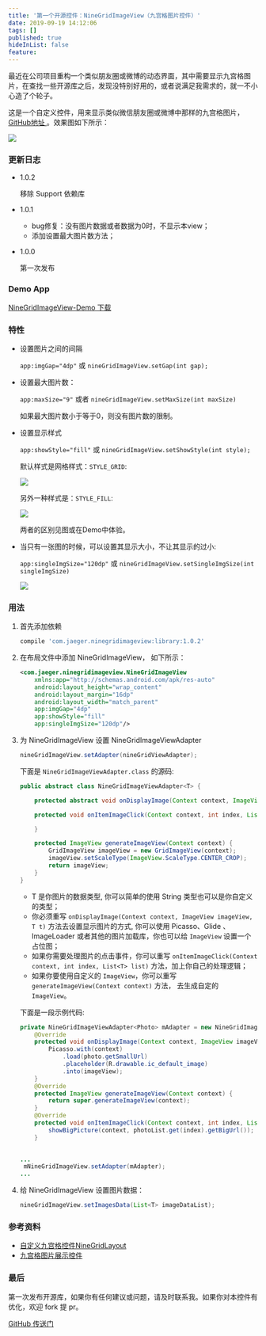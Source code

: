 ```yaml
---
title: '第一个开源控件：NineGridImageView（九宫格图片控件）'
date: 2019-09-19 14:12:06
tags: []
published: true
hideInList: false
feature: 
---
```


最近在公司项目重构一个类似朋友圈或微博的动态界面，其中需要显示九宫格图片，在查找一些开源库之后，发现没特别好用的，或者说满足我需求的，就一不小心造了个轮子。

这是一个自定义控件，用来显示类似微信朋友圈或微博中那样的九宫格图片，[ GitHub地址 ](https://github.com/laobie/NineGridImageView)。效果图如下所示：
<!-- more -->


![](https://lc-qygvx1cc.cn-n1.lcfile.com/ee5906c846ad3346.png)

### 更新日志

+ 1.0.2
 
   移除 Support 依赖库
   
+ 1.0.1 
	
	- bug修复：没有图片数据或者数据为0时，不显示本view；
	- 添加设置最大图片数方法；

+ 1.0.0
	
	第一次发布

### Demo App
[NineGridImageView-Demo 下载](http://fir.im/bkxn)

### 特性
+ 设置图片之间的间隔	

	`app:imgGap="4dp"` 或 `nineGridImageView.setGap(int gap);`
	
+ 设置最大图片数：

	`app:maxSize="9"` 或者 `nineGridImageView.setMaxSize(int maxSize)`

	如果最大图片数小于等于0，则没有图片数的限制。
	
+ 设置显示样式

	`app:showStyle="fill"` 或 `nineGridImageView.setShowStyle(int style);`
	
	默认样式是网格样式：`STYLE_GRID`:
	
	![](https://lc-qygvx1cc.cn-n1.lcfile.com/9cc94e97b4fce73f.png)
	
	另外一种样式是：`STYLE_FILL`:
	
	![](https://lc-qygvx1cc.cn-n1.lcfile.com/0fa728fd90d1b227.png)
	
	两者的区别见图或在Demo中体验。
	
+ 当只有一张图的时候，可以设置其显示大小，不让其显示的过小:

	`app:singleImgSize="120dp"` 或 `nineGridImageView.setSingleImgSize(int singleImgSize)`
	
	![](https://lc-qygvx1cc.cn-n1.lcfile.com/cc9ffd32722ead80.png)

### 用法

1. 首先添加依赖

   ```groovy
   compile 'com.jaeger.ninegridimageview:library:1.0.2'
   ```
	
2. 在布局文件中添加 NineGridImageView， 如下所示：
	
   ``` xml
   <com.jaeger.ninegridimageview.NineGridImageView
       xmlns:app="http://schemas.android.com/apk/res-auto"
       android:layout_height="wrap_content"
       android:layout_margin="16dp"
       android:layout_width="match_parent"
       app:imgGap="4dp"
       app:showStyle="fill"
       app:singleImgSize="120dp"/>
   ```
        
3. 为 NineGridImageView 设置 NineGridImageViewAdapter

   ``` java
   nineGridImageView.setAdapter(nineGridViewAdapter);
   ```

   下面是 `NineGridImageViewAdapter.class` 的源码:
	
   ``` java
   public abstract class NineGridImageViewAdapter<T> {

       protected abstract void onDisplayImage(Context context, ImageView imageView, T t);

       protected void onItemImageClick(Context context, int index, List<T> list) {

       }

       protected ImageView generateImageView(Context context) {
           GridImageView imageView = new GridImageView(context);
           imageView.setScaleType(ImageView.ScaleType.CENTER_CROP);
           return imageView;
       }
   }
   ```
		
   + T 是你图片的数据类型, 你可以简单的使用 String 类型也可以是你自定义的类型；
   + 你必须重写 `onDisplayImage(Context context, ImageView imageView, T t)` 方法去设置显示图片的方式, 你可以使用 Picasso、Glide 、ImageLoader 或者其他的图片加载库，你也可以给 `ImageView` 设置一个占位图；
   + 如果你需要处理图片的点击事件，你可以重写 `onItemImageClick(Context context, int index, List<T> list)` 方法，加上你自己的处理逻辑；
   + 如果你要使用自定义的 `ImageView`，你可以重写 `generateImageView(Context context)` 方法， 去生成自定的 `ImageView`。
	
   下面是一段示例代码:

   ``` java
   private NineGridImageViewAdapter<Photo> mAdapter = new NineGridImageViewAdapter<Photo>() {
       @Override
       protected void onDisplayImage(Context context, ImageView imageView, Photo photo) {
           Picasso.with(context)
               .load(photo.getSmallUrl)
               .placeholder(R.drawable.ic_default_image)
               .into(imageView);
       }
       @Override
       protected ImageView generateImageView(Context context) {
           return super.generateImageView(context);
       }
       @Override
       protected void onItemImageClick(Context context, int index, List<Photo> photoList) {
           showBigPicture(context, photoList.get(index).getBigUrl());
       }

           
   ...
   	mNineGridImageView.setAdapter(mAdapter);
   ...
   ```

4. 给 NineGridImageView 设置图片数据：

   ``` java
   nineGridImageView.setImagesData(List<T> imageDataList);
   ```

### 参考资料
- [自定义九宫格控件NineGridLayout](https://github.com/panyiho/NineGridView)
- [九宫格图片展示控件]( https://github.com/w4lle/NineGridView)
	
### 最后
第一次发布开源库，如果你有任何建议或问题，请及时联系我。如果你对本控件有优化，欢迎 fork 提 pr。

[ GitHub 传送门](https://github.com/laobie/NineGridImageView)



	
	
	 
		


